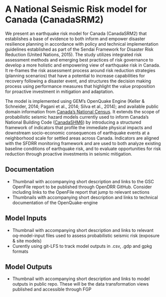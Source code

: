 # A National Seismic Risk model for Canada (CanadaSRM2)

We present an earthquake risk model for Canada (CanadaSRM2) that establishes a base of evidence to both inform and empower disaster resilience planning in accordance with policy and technical implementation guidelines established as part of the Sendai Framework for Disaster Risk Reduction (United Nations, 2015). The study utilizes integrated risk assessment methods and emerging best practices of risk governance to develop a more holistic and empowering view of earthquake risk in Canada. It re-frames the risk assessment process around risk reduction strategies (planning scenarios) that have a potential to increase capabilities for recovery following a disaster event, and structures the decision making process using performance measures that highlight the value proposition for proactive investment in mitigation and adaptation.  

The model is implemented using GEM’s OpenQuake Engine (Keller & Schneider, 2014; Pagani et al., 2014; Silva et al., 2014); and available public domain information from [Canada’s National Census](https://www12.statcan.gc.ca/). It extends the scope of probabilistic seismic hazard models currently used to inform Canada’s National Building Code ([CanadaSHM6](https://github.com/OpenDRR/CanadaSHM6)) by introducing a structured framework of indicators that profile the immediate physical impacts and downstream socio-economic consequences of earthquake events at a neighborhood scale for settled areas across Canada. Indicators are aligned with the SFDRR monitoring framework and are used to both analyze existing baseline conditions of earthquake risk, and to evaluate opportunities for risk reduction through proactive investments in seismic mitigation. 

## Documentation
* Thumbnail with accompanying short description and links to the GSC OpenFile report to be published through OpenDRR GitHub. Consider including links to the OpenFile report that jump to relevant sections
* Thumbnails with accompanying short description and links to technical documentation of the OpenQuake-engine

## Model Inputs

* Thumbnail with accompanying short description and links to relevant oq-model-input files used to assess probabilistic seismic risk (exposure & site models)
* Curently using git-LFS to track model outputs in .csv, .gdp and gpkg formats

## Model Outputs

* Thumbnail with accompanying short description and links to model outputs in public repo.  These will be the data transformation views published and accessible through FGP